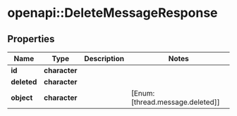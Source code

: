 # openapi::DeleteMessageResponse


## Properties
Name | Type | Description | Notes
------------ | ------------- | ------------- | -------------
**id** | **character** |  | 
**deleted** | **character** |  | 
**object** | **character** |  | [Enum: [thread.message.deleted]] 



